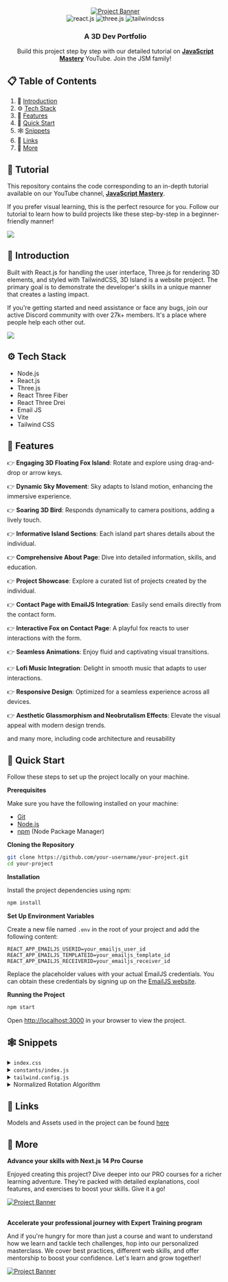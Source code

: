 <div align="center">
  <br />
    <a href="https://www.youtube.com/watch?v=FkowOdMjvYo" target="_blank">
      <img src="https://github.com/sujatagunale/EasyRead/assets/151519281/65ff8e7a-9167-4761-bb89-59b6b3ba8307" alt="Project Banner">
    </a>
  <br />

  <div>
    <img src="https://img.shields.io/badge/-React_JS-black?style=for-the-badge&logoColor=white&logo=react&color=61DAFB" alt="react.js" />
    <img src="https://img.shields.io/badge/-Three_JS-black?style=for-the-badge&logoColor=white&logo=threedotjs&color=000000" alt="three.js" />
    <img src="https://img.shields.io/badge/-Tailwind_CSS-black?style=for-the-badge&logoColor=white&logo=tailwindcss&color=06B6D4" alt="tailwindcss" />
  </div>

  <h3 align="center">A 3D Dev Portfolio</h3>

   <div align="center">
     Build this project step by step with our detailed tutorial on <a href="https://www.youtube.com/@javascriptmastery/videos" target="_blank"><b>JavaScript Mastery</b></a> YouTube. Join the JSM family!
    </div>
</div>

## 📋 <a name="table">Table of Contents</a>

1. 🤖 [Introduction](#introduction)
2. ⚙️ [Tech Stack](#tech-stack)
3. 🔋 [Features](#features)
4. 🤸 [Quick Start](#quick-start)
5. 🕸️ [Snippets](#snippets)
6. 🔗 [Links](#links)
7. 🚀 [More](#more)

## 🚨 Tutorial

This repository contains the code corresponding to an in-depth tutorial available on our YouTube channel, <a href="https://www.youtube.com/@javascriptmastery/videos" target="_blank"><b>JavaScript Mastery</b></a>. 

If you prefer visual learning, this is the perfect resource for you. Follow our tutorial to learn how to build projects like these step-by-step in a beginner-friendly manner!

<a href="https://www.youtube.com/watch?v=FkowOdMjvYo" target="_blank"><img src="https://github.com/sujatagunale/EasyRead/assets/151519281/1736fca5-a031-4854-8c09-bc110e3bc16d" /></a>

## <a name="introduction">🤖 Introduction</a>

Built with React.js for handling the user interface, Three.js for rendering 3D elements, and styled with TailwindCSS, 3D Island is a website project. The primary goal is to demonstrate the developer's skills in a unique manner that creates a lasting impact.

If you're getting started and need assistance or face any bugs, join our active Discord community with over 27k+ members. It's a place where people help each other out.

<a href="https://discord.com/invite/n6EdbFJ" target="_blank"><img src="https://github.com/sujatagunale/EasyRead/assets/151519281/618f4872-1e10-42da-8213-1d69e486d02e" /></a>

## <a name="tech-stack">⚙️ Tech Stack</a>

- Node.js
- React.js
- Three.js
- React Three Fiber
- React Three Drei
- Email JS
- Vite
- Tailwind CSS

## <a name="features">🔋 Features</a>

👉 **Engaging 3D Floating Fox Island**: Rotate and explore using drag-and-drop or arrow keys.

👉 **Dynamic Sky Movement**: Sky adapts to Island motion, enhancing the immersive experience.

👉 **Soaring 3D Bird**: Responds dynamically to camera positions, adding a lively touch.

👉 **Informative Island Sections**: Each island part shares details about the individual.

👉 **Comprehensive About Page**: Dive into detailed information, skills, and education.

👉 **Project Showcase**: Explore a curated list of projects created by the individual.

👉 **Contact Page with EmailJS Integration**: Easily send emails directly from the contact form.

👉 **Interactive Fox on Contact Page**: A playful fox reacts to user interactions with the form.

👉 **Seamless Animations**: Enjoy fluid and captivating visual transitions.

👉 **Lofi Music Integration**: Delight in smooth music that adapts to user interactions.

👉 **Responsive Design**: Optimized for a seamless experience across all devices.

👉 **Aesthetic Glassmorphism and Neobrutalism Effects**: Elevate the visual appeal with modern design trends.

and many more, including code architecture and reusability 

## <a name="quick-start">🤸 Quick Start</a>

Follow these steps to set up the project locally on your machine.

**Prerequisites**

Make sure you have the following installed on your machine:

- [Git](https://git-scm.com/)
- [Node.js](https://nodejs.org/en)
- [npm](https://www.npmjs.com/) (Node Package Manager)

**Cloning the Repository**

```bash
git clone https://github.com/your-username/your-project.git
cd your-project
```

**Installation**

Install the project dependencies using npm:

```bash
npm install
```

**Set Up Environment Variables**

Create a new file named `.env` in the root of your project and add the following content:

```env
REACT_APP_EMAILJS_USERID=your_emailjs_user_id
REACT_APP_EMAILJS_TEMPLATEID=your_emailjs_template_id
REACT_APP_EMAILJS_RECEIVERID=your_emailjs_receiver_id
```

Replace the placeholder values with your actual EmailJS credentials. You can obtain these credentials by signing up on the [EmailJS website](https://www.emailjs.com/).

**Running the Project**

```bash
npm start
```

Open [http://localhost:3000](http://localhost:3000) in your browser to view the project.

## <a name="snippets">🕸️ Snippets</a>

<details>
<summary><code>index.css</code></summary>

```css
@import url("https://fonts.googleapis.com/css2?family=Poppins:wght@100;200;300;400;500;600;700;800;900&family=Work+Sans:wght@100;200;300;400;500;600;700;800;900&display=swap");

@tailwind base;
@tailwind components;
@tailwind utilities;

:root {
  --blue-rgb: 237 245 255;
  --green-rgb: 125 161 35;
}

body {
  font-family: "Work Sans", sans-serif;
}

body:has(.card[data-color="blue"]:hover) {
  background-color: rgb(var(--blue-rgb) / 25%);
}

body:has(.card[data-color="green"]:hover) {
  background-color: rgb(var(--green-rgb) / 25%);
}

@layer utilities {
  .max-container {
    @apply max-w-5xl mx-auto sm:p-16 pb-12 !pt-[126px] px-8 min-h-[calc(100vh-80px)];
  }

  .head-text {
    @apply sm:text-5xl text-3xl font-semibold sm:leading-snug font-poppins;
  }

  .subhead-text {
    @apply font-semibold sm:text-3xl text-xl relative font-poppins;
  }

  .blue-gradient_text {
    @apply bg-gradient-to-r from-[#00c6ff] to-[#0072ff] bg-clip-text text-transparent;
  }

  .input {
    @apply bg-white border border-gray-200 text-gray-900 text-sm rounded-lg focus:ring-blue-500 focus:border-blue-500 block w-full p-2.5 mt-2.5 font-normal shadow-card;
  }

  .textarea {
    @apply block p-2.5 w-full text-sm text-gray-900 bg-white rounded-lg border border-gray-200 focus:ring-blue-500 focus:border-blue-500 mt-2.5 font-normal shadow-card;
  }

  .btn {
    @apply text-white bg-gradient-to-r from-[#00c6ff] to-[#0072ff] focus:ring-4 focus:outline-none focus:ring-blue-300 font-medium rounded-lg text-sm w-full sm:w-auto px-5 py-2.5 text-center;
  }

  .header {
    @apply flex justify-between items-center sm:px-16 px-8 py-4 max-w-5xl mx-auto absolute top-0 bg-transparent z-10 right-0 left-0;
  }

  .footer {
    @apply max-w-5xl mx-auto sm:px-16 pb-6 px-8 flex flex-col gap-7;
  }

  .footer-container {
    @apply flex flex-wrap gap-7 items-center justify-between;
  }

  .info-box {
    @apply mx-5 relative flex text-white flex-col gap-3 max-w-2xl neo-brutalism-blue pt-4 pb-12 px-8;
  }

  .neo-btn {
    @apply py-3 px-6 rounded-lg text-blue-500 text-center font-semibold sm:w-1/2 w-[90%] -bottom-5 absolute mx-auto right-0 left-0 flex justify-center items-center gap-3;
  }

  .cta {
    @apply w-full flex items-center md:flex-row flex-col sm:mt-16 mt-8 gap-7;
  }

  .cta-text {
    @apply text-black-500 font-extrabold flex-1 text-3xl max-md:text-center;
  }
}

.glassmorphism {
  background: rgba(8, 116, 239, 0.07);
  backdrop-filter: blur(10px);
  -webkit-backdrop-filter: blur(10px);
  border-radius: 10px;
  border: 1px solid rgba(255, 255, 255, 0.18);
}

.logo {
  border-radius: 8.889px;
  background: #fff;
  box-shadow: 0px 10px 35px -4px rgba(67, 83, 255, 0.15),
    0px 1.5px 4px -1px rgba(67, 83, 255, 0.2);
}

.block-container {
  position: relative;
  transition: 250ms;
  perspective: 500px;
}

.block-container .btn-back {
  position: absolute;
  inset: 0;
  z-index: -1;
  width: inherit;
  height: inherit;
  transition: 250ms;
  transform-style: preserve-3d;
  transform-origin: bottom right;
  transform: rotateZ(15deg);
  will-change: transform;
  box-shadow: 16px 0 40px #e4e4e4;
}

.block-container .btn-back-red {
  background: linear-gradient(135deg, #ff4b1f -20%, #ff9068 120%);
}

.block-container .btn-back-green {
  background: linear-gradient(135deg, #adfda2 -20%, #11d3f3 120%);
}

.block-container .btn-back-yellow {
  background: linear-gradient(135deg, #f7971e -20%, #ffd200 120%);
}

.block-container .btn-back-blue {
  background: linear-gradient(135deg, #0061ff -20%, #60efff 120%);
}

.block-container .btn-back-orange {
  background: linear-gradient(135deg, #ff0f7b -20%, #f89b29 120%);
}

.block-container .btn-back-pink {
  background: linear-gradient(135deg, #e81cff -20%, #40c9ff 120%);
}

.block-container .btn-back-black {
  background: linear-gradient(135deg, #0a1647 -20%, #e4e7e4 120%);
}

.block-container .btn-front {
  position: absolute;
  inset: 0;
  z-index: 1;
  width: inherit;
  height: inherit;
  background-color: #ffffff33;
  -webkit-backdrop-filter: blur(20px);
  backdrop-filter: blur(20px);
  transition: 250ms;
  transform-style: preserve-3d;
  transform-origin: top left;
  overflow: hidden;
}

.block-container:hover > .btn-back {
  transform: translateZ(20px) rotateZ(15deg) rotateX(-20deg) rotateY(-20deg);
}

.block-container:hover > .btn-front {
  transform: translateZ(80px) translateY(-5px) rotateX(15deg) rotateY(15deg);
}

/* Neo Brutalism */
.neo-brutalism-blue {
  background: #2b77e7;
  position: relative;
  border-radius: 10px;
  border: #2b77e7;
  box-shadow: 0.6vmin 0.6vmin #336cc1, 1vmin 1vmin #0092db, 1vmin 1vmin #0092db,
    0.65vmin 1vmin #0092db, 1vmin 0.65vmin #0092db;
}

.neo-brutalism-white {
  background: #fff;
  border: #fff;
  box-shadow: 0.6vmin 0.6vmin #fff, 1vmin 1vmin #d2e4ff, 1vmin 1vmin #d2e4ff,
    0.65vmin 1vmin #d2e4ff, 1vmin 0.65vmin #d2e4ff;
}
```
</details>

<details>
<summary><code>constants/index.js</code></summary>

```javascript
import { meta, shopify, starbucks, tesla } from "../assets/images";
import {
    car,
    contact,
    css,
    estate,
    express,
    git,
    github,
    html,
    javascript,
    linkedin,
    mongodb,
    motion,
    mui,
    nextjs,
    nodejs,
    pricewise,
    react,
    redux,
    sass,
    snapgram,
    summiz,
    tailwindcss,
    threads,
    typescript
} from "../assets/icons";

export const skills = [
    {
        imageUrl: css,
        name: "CSS",
        type: "Frontend",
    },
    {
        imageUrl: express,
        name: "Express",
        type: "Backend",
    },
    {
        imageUrl: git,
        name: "Git",
        type: "Version Control",
    },
    {
        imageUrl: github,
        name: "GitHub",
        type: "Version Control",
    },
    {
        imageUrl: html,
        name: "HTML",
        type: "Frontend",
    },
    {
        imageUrl: javascript,
        name: "JavaScript",
        type: "Frontend",
    },
    {
        imageUrl: mongodb,
        name: "MongoDB",
        type: "Database",
    },
    {
        imageUrl: motion,
        name: "Motion",
        type: "Animation",
    },
    {
        imageUrl: mui,
        name: "Material-UI",
        type: "Frontend",
    },
    {
        imageUrl: nextjs,
        name: "Next.js",
        type: "Frontend",
    },
    {
        imageUrl: nodejs,
        name: "Node.js",
        type: "Backend",
    },
    {
        imageUrl: react,
        name: "React",
        type: "Frontend",
    },
    {
        imageUrl: redux,
        name: "Redux",
        type: "State Management",
    },
    {
        imageUrl: sass,
        name: "Sass",
        type: "Frontend",
    },
    {
        imageUrl: tailwindcss,
        name: "Tailwind CSS",
        type: "Frontend",
    },
    {
        imageUrl: typescript,
        name: "TypeScript",
        type: "Frontend",
    }
];

export const experiences = [
    {
        title: "React.js Developer",
        company_name: "Starbucks",
        icon: starbucks,
        iconBg: "#accbe1",
        date: "March 2020 - April 2021",
        points: [
            "Developing and maintaining web applications using React.js and other related technologies.",
            "Collaborating with cross-functional teams including designers, product managers, and other developers to create high-quality products.",
            "Implementing responsive design and ensuring cross-browser compatibility.",
            "Participating in code reviews and providing constructive feedback to other developers.",
        ],
    },
    {
        title: "React Native Developer",
        company_name: "Tesla",
        icon: tesla,
        iconBg: "#fbc3bc",
        date: "Jan 2021 - Feb 2022",
        points: [
            "Developing and maintaining web applications using React.js and other related technologies.",
            "Collaborating with cross-functional teams including designers, product managers, and other developers to create high-quality products.",
            "Implementing responsive design and ensuring cross-browser compatibility.",
            "Participating in code reviews and providing constructive feedback to other developers.",
        ],
    },
    {
        title: "Web Developer",
        company_name: "Shopify",
        icon: shopify,
        iconBg: "#b7e4c7",
        date: "Jan 2022 - Jan 2023",
        points: [
            "Developing and maintaining web applications using React.js and other related technologies.",
            "Collaborating with cross-functional teams including designers, product managers, and other developers to create high-quality products.",
            "Implementing responsive design and ensuring cross-browser compatibility.",
            "Participating in code reviews and providing constructive feedback to other developers.",
        ],
    },
    {
        title: "Full stack Developer",
        company_name: "Meta",
        icon: meta,
        iconBg: "#a2d2ff",
        date: "Jan 2023 - Present",
        points: [
            "Developing and maintaining web applications using React.js and other related technologies.",
            "Collaborating with cross-functional teams including designers, product managers, and other developers to create high-quality products.",
            "Implementing responsive design and ensuring cross-browser compatibility.",
            "Participating in code reviews and providing constructive feedback to other developers.",
        ],
    },
];

export const socialLinks = [
    {
        name: 'Contact',
        iconUrl: contact,
        link: '/contact',
    },
    {
        name: 'GitHub',
        iconUrl: github,
        link: 'https://github.com/YourGitHubUsername',
    },
    {
        name: 'LinkedIn',
        iconUrl: linkedin,
        link: 'https://www.linkedin.com/in/YourLinkedInUsername',
    }
];

export const projects = [
    {
        iconUrl: pricewise,
        theme: 'btn-back-red',
        name: 'Amazon Price Tracker',
        description: 'Developed a web application that tracks and notifies users of price changes for products on Amazon, helping users find the best deals.',
        link: 'https://github.com/adrianhajdin/pricewise',
    },
    {
        iconUrl: threads,
        theme: 'btn-back-green',
        name: 'Full Stack Threads Clone',
        description: 'Created a full-stack replica of the popular discussion platform "Threads," enabling users to post and engage in threaded conversations.',
        link: 'https://github.com/adrianhajdin/threads',
    },
    {
        iconUrl: car,
        theme: 'btn-back-blue',
        name: 'Car Finding App',
        description: 'Designed and built a mobile app for finding and comparing cars on the market, streamlining the car-buying process.',
        link: 'https://github.com/adrianhajdin/project_next13_car_showcase',
    },
    {
        iconUrl: snapgram,
        theme: 'btn-back-pink',
        name: 'Full Stack Instagram Clone',
        description: 'Built a complete clone of Instagram, allowing users to share photos and connect with friends in a familiar social media environment.',
        link: 'https://github.com/adrianhajdin/social_media_app',
    },
    {
        iconUrl: estate,
        theme: 'btn-back-black',
        name: 'Real-Estate Application',
        description: 'Developed a web application for real estate listings, facilitating property searches and connecting buyers with sellers.',
        link: 'https://github.com/adrianhajdin/projects_realestate',
    },
    {
        iconUrl: summiz,
        theme: 'btn-back-yellow',
        name: 'AI Summarizer Application',
        description: 'App that leverages AI to automatically generate concise & informative summaries from lengthy text content, or blogs.',
        link: 'https://github.com/adrianhajdin/project_ai_summarizer',
    }
];
```
</details>

<details>
<summary><code>tailwind.config.js</code></summary>

```javascript
/** @type {import('tailwindcss').Config} */
export default {
  content: [
    "./index.html",
    "./src/**/*.{js,ts,jsx,tsx}",
  ],
  theme: {
    extend: {
      colors: {
        gray: {
          200: "#D5DAE1"
        },
        black: {
          DEFAULT: "#000",
          500: "#1D2235"
        },
        blue: {
          500: "#2b77e7"
        }
      },
      fontFamily: {
        worksans: ["Work Sans", "sans-serif"],
        poppins: ['Poppins', "sans-serif"]
      },
      boxShadow: {
        card: '0px 1px 2px 0px rgba(0, 0, 0, 0.05)'
      }
    },
  },
  plugins: [],
}
```
</details>

<details>
<summary>Normalized Rotation Algorithm</summary>

```javascript
const normalizedRotation =
  ((rotation % (2 * Math.PI)) + 2 * Math.PI) % (2 * Math.PI);

// Set the current stage based on the island's orientation
switch (true) {
  case normalizedRotation >= 5.45 && normalizedRotation <= 5.85:
    setCurrentStage(4);
    break;
  case normalizedRotation >= 0.85 && normalizedRotation <= 1.3:
    setCurrentStage(3);
    break;
  case normalizedRotation >= 2.4 && normalizedRotation <= 2.6:
    setCurrentStage(2);
    break;
  case normalizedRotation >= 4.25 && normalizedRotation <= 4.75:
    setCurrentStage(1);
    break;
  default:
    setCurrentStage(null);
}
```
</details>

## <a name="links">🔗 Links</a>

Models and Assets used in the project can be found [here](https://drive.google.com/file/d/1TACDN8qFpi_NW66I4p48R9_MUmx-JT3P/edit)

## <a name="more">🚀 More</a>

**Advance your skills with Next.js 14 Pro Course**

Enjoyed creating this project? Dive deeper into our PRO courses for a richer learning adventure. They're packed with detailed explanations, cool features, and exercises to boost your skills. Give it a go!

<a href="https://jsmastery.pro/next14" target="_blank">
<img src="https://github.com/sujatagunale/EasyRead/assets/151519281/557837ce-f612-4530-ab24-189e75133c71" alt="Project Banner">
</a>

<br />
<br />

**Accelerate your professional journey with Expert Training program**

And if you're hungry for more than just a course and want to understand how we learn and tackle tech challenges, hop into our personalized masterclass. We cover best practices, different web skills, and offer mentorship to boost your confidence. Let's learn and grow together!

<a href="https://www.jsmastery.pro/masterclass" target="_blank">
<img src="https://github.com/sujatagunale/EasyRead/assets/151519281/fed352ad-f27b-400d-9b8f-c7fe628acb84" alt="Project Banner">
</a>

#
